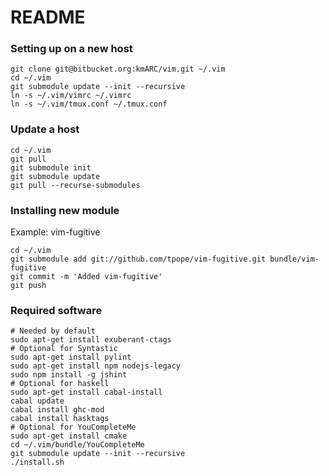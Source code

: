 README
======

### Setting up on a new host

    git clone git@bitbucket.org:kmARC/vim.git ~/.vim
    cd ~/.vim
    git submodule update --init --recursive
    ln -s ~/.vim/vimrc ~/.vimrc
    ln -s ~/.vim/tmux.conf ~/.tmux.conf

### Update a host

    cd ~/.vim
    git pull
    git submodule init
    git submodule update
    git pull --recurse-submodules

### Installing new module

Example: vim-fugitive

    cd ~/.vim
    git submodule add git://github.com/tpope/vim-fugitive.git bundle/vim-fugitive
    git commit -m 'Added vim-fugitive'
    git push

### Required software

    # Needed by default
    sudo apt-get install exuberant-ctags
    # Optional for Syntastic
    sudo apt-get install pylint
    sudo apt-get install npm nodejs-legacy
    sudo npm install -g jshint
    # Optional for haskell
    sudo apt-get install cabal-install
    cabal update
    cabal install ghc-mod
    cabal install hasktags
    # Optional for YouCompleteMe
    sudo apt-get install cmake
    cd ~/.vim/bundle/YouCompleteMe
    git submodule update --init --recursive
    ./install.sh
